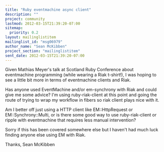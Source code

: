 ```yaml
---
title: "Ruby eventmachine async client"
description: ""
project: community
lastmod: 2012-03-15T21:39:20-07:00
sitemap:
  priority: 0.2
layout: mailinglistitem
mailinglist_id: "msg06979"
author_name: "Sean McKibben"
project_section: "mailinglistitem"
sent_date: 2012-03-15T21:39:20-07:00
---
```



Given Mathias Meyer's talk at Scotland Ruby Conference about eventmachine 
programming (while wearing a Riak t-shirt!), I was hoping to see a little bit 
more in terms of eventmachine clients and Riak.

Has anyone used EventMachine and/or em-synchrony with Riak and could give me 
some advice? I'm using ruby-riak-client at this point and going the route of 
trying to wrap my workflow in fibers so riak client plays nice with it.

Am I better off just using a HTTP client like EM::HttpRequest or 
EM::Synchrony::Multi, or is there some good way to use ruby-riak-client or 
ripple with eventmachine that requires less manual intervention?

Sorry if this has been covered somewhere else but I haven't had much luck 
finding anyone else using EM with Riak.

Thanks,
Sean McKibben
